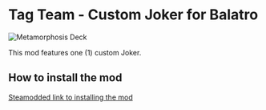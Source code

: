 # Tag Team - Custom Joker for Balatro

![Metamorphosis Deck](./TagTeam/previews/preview.png)

This mod features one (1) custom Joker.

## How to install the mod

[Steamodded link to installing the mod](https://github.com/Steamopollys/Steamodded?tab=readme-ov-file#how-to-install-a-mod)
